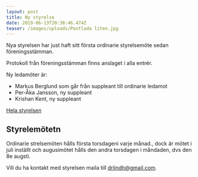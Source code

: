 ```yaml
---
layout: post
title: Ny styrelse
date: 2019-06-13T20:38:46.474Z
teaser: /images/uploads/Postlada liten.jpg
---
```

Nya styrelsen har just haft sitt första ordinarie styrelsemöte sedan föreningsstämman. 

Protokoll från föreningsstämman finns anslaget i alla entrér. 

Ny ledamöter är:

* Markus Berglund som går från suppleant till ordinarie ledamot
* Per-Åka Jansson, ny suppleant
* Krishan Kent, ny suppleant

[Hela styrelsen](/om_foreningen/styrelse)

## Styrelemötetn

Ordinarie strelsemöten hålls första torsdageni varje månad., dock är mötet i juli inställt och augusimötet hålls den andra torsdagen i måndaden, dvs den 8e augsti.

Vill du ha kontakt med styrelsen maila till drlindh@gmail.com.
